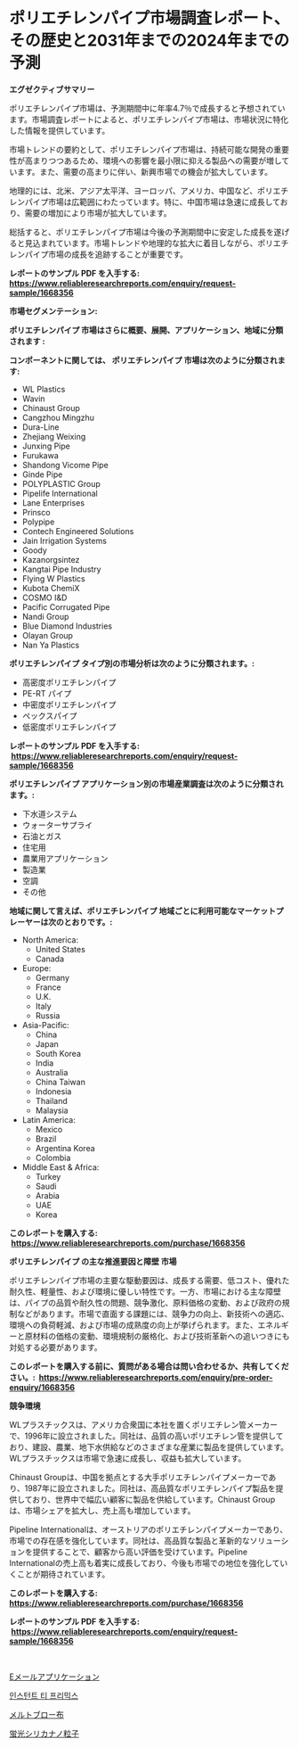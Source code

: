 <p><h1>ポリエチレンパイプ市場調査レポート、その歴史と2031年までの2024年までの予測</h1></p><p><strong>エグゼクティブサマリー</strong></p>
<p><p>ポリエチレンパイプ市場は、予測期間中に年率4.7％で成長すると予想されています。市場調査レポートによると、ポリエチレンパイプ市場は、市場状況に特化した情報を提供しています。</p><p>市場トレンドの要約として、ポリエチレンパイプ市場は、持続可能な開発の重要性が高まりつつあるため、環境への影響を最小限に抑える製品への需要が増しています。また、需要の高まりに伴い、新興市場での機会が拡大しています。</p><p>地理的には、北米、アジア太平洋、ヨーロッパ、アメリカ、中国など、ポリエチレンパイプ市場は広範囲にわたっています。特に、中国市場は急速に成長しており、需要の増加により市場が拡大しています。</p><p>総括すると、ポリエチレンパイプ市場は今後の予測期間中に安定した成長を遂げると見込まれています。市場トレンドや地理的な拡大に着目しながら、ポリエチレンパイプ市場の成長を追跡することが重要です。</p></p>
<p><strong>レポートのサンプル PDF を入手する: <a href="https://www.reliableresearchreports.com/enquiry/request-sample/1668356">https://www.reliableresearchreports.com/enquiry/request-sample/1668356</a></strong></p>
<p><strong>市場セグメンテーション:</strong></p>
<p><strong> ポリエチレンパイプ 市場はさらに概要、展開、アプリケーション、地域に分類されます :</strong></p>
<p><strong>コンポーネントに関しては、 ポリエチレンパイプ 市場は次のように分類されます: &nbsp;</strong></p>
<p><ul><li>WL Plastics</li><li>Wavin</li><li>Chinaust Group</li><li>Cangzhou Mingzhu</li><li>Dura-Line</li><li>Zhejiang Weixing</li><li>Junxing Pipe</li><li>Furukawa</li><li>Shandong Vicome Pipe</li><li>Ginde Pipe</li><li>POLYPLASTIC Group</li><li>Pipelife International</li><li>Lane Enterprises</li><li>Prinsco</li><li>Polypipe</li><li>Contech Engineered Solutions</li><li>Jain Irrigation Systems</li><li>Goody</li><li>Kazanorgsintez</li><li>Kangtai Pipe Industry</li><li>Flying W Plastics</li><li>Kubota ChemiX</li><li>COSMO I&D</li><li>Pacific Corrugated Pipe</li><li>Nandi Group</li><li>Blue Diamond Industries</li><li>Olayan Group</li><li>Nan Ya Plastics</li></ul></p>
<p><strong> ポリエチレンパイプ タイプ別の市場分析は次のように分類されます。:</strong></p>
<p><ul><li>高密度ポリエチレンパイプ</li><li>PE-RT パイプ</li><li>中密度ポリエチレンパイプ</li><li>ペックスパイプ</li><li>低密度ポリエチレンパイプ</li></ul></p>
<p><strong>レポートのサンプル PDF を入手する: &nbsp;<a href="https://www.reliableresearchreports.com/enquiry/request-sample/1668356">https://www.reliableresearchreports.com/enquiry/request-sample/1668356</a></strong></p>
<p><strong> ポリエチレンパイプ アプリケーション別の市場産業調査は次のように分類されます。:</strong></p>
<p><ul><li>下水道システム</li><li>ウォーターサプライ</li><li>石油とガス</li><li>住宅用</li><li>農業用アプリケーション</li><li>製造業</li><li>空調</li><li>その他</li></ul></p>
<p><strong>地域に関して言えば、ポリエチレンパイプ 地域ごとに利用可能なマーケットプレーヤーは次のとおりです。:</strong></p>
<p><ul>
    <li>
        North America:
        <ul>
            <li>United States</li>
            <li>Canada</li>
        </ul>
    </li>
    <li>
        Europe:
        <ul>
            <li>Germany</li>
            <li>France</li>
            <li>U.K.</li>
            <li>Italy</li>
            <li>Russia</li>
        </ul>
    </li>
    <li>
        Asia-Pacific:
        <ul>
            <li>China</li>
            <li>Japan</li>
            <li>South Korea</li>
            <li>India</li>
            <li>Australia</li>
            <li>China Taiwan</li>
            <li>Indonesia</li>
            <li>Thailand</li>
            <li>Malaysia</li>
        </ul>
    </li>
    <li>
        Latin America:
        <ul>
            <li>Mexico</li>
            <li>Brazil</li>
            <li>Argentina Korea</li>
            <li>Colombia</li>
        </ul>
    </li>
    <li>
        Middle East & Africa:
        <ul>
            <li>Turkey</li>
            <li>Saudi</li>
            <li>Arabia</li>
            <li>UAE</li>
            <li>Korea</li>
        </ul>
    </li>
    </ul></p>
<p><strong>このレポートを購入する: &nbsp;<a href="https://www.reliableresearchreports.com/purchase/1668356">https://www.reliableresearchreports.com/purchase/1668356</a></strong></p>
<p><strong>ポリエチレンパイプ の主な推進要因と障壁 市場</strong></p>
<p><p>ポリエチレンパイプ市場の主要な駆動要因は、成長する需要、低コスト、優れた耐久性、軽量性、および環境に優しい特性です。一方、市場における主な障壁は、パイプの品質や耐久性の問題、競争激化、原料価格の変動、および政府の規制などがあります。市場で直面する課題には、競争力の向上、新技術への適応、環境への負荷軽減、および市場の成熟度の向上が挙げられます。また、エネルギーと原材料の価格の変動、環境規制の厳格化、および技術革新への追いつきにも対処する必要があります。</p></p>
<p><strong>このレポートを購入する前に、質問がある場合は問い合わせるか、共有してください。:&nbsp; <a href="https://www.reliableresearchreports.com/enquiry/pre-order-enquiry/1668356">https://www.reliableresearchreports.com/enquiry/pre-order-enquiry/1668356</a></strong></p>
<p><strong>競争環境</strong></p>
<p><p>WLプラスチックスは、アメリカ合衆国に本社を置くポリエチレン管メーカーで、1996年に設立されました。同社は、品質の高いポリエチレン管を提供しており、建設、農業、地下水供給などのさまざまな産業に製品を提供しています。WLプラスチックスは市場で急速に成長し、収益も拡大しています。</p><p>Chinaust Groupは、中国を拠点とする大手ポリエチレンパイプメーカーであり、1987年に設立されました。同社は、高品質なポリエチレンパイプ製品を提供しており、世界中で幅広い顧客に製品を供給しています。Chinaust Groupは、市場シェアを拡大し、売上高も増加しています。</p><p>Pipeline Internationalは、オーストリアのポリエチレンパイプメーカーであり、市場での存在感を強化しています。同社は、高品質な製品と革新的なソリューションを提供することで、顧客から高い評価を受けています。Pipeline Internationalの売上高も着実に成長しており、今後も市場での地位を強化していくことが期待されています。</p></p>
<p><strong>このレポートを購入する: &nbsp; <a href="https://www.reliableresearchreports.com/purchase/1668356">https://www.reliableresearchreports.com/purchase/1668356</a></strong></p>
<p><strong>レポートのサンプル PDF を入手する: &nbsp;<a href="https://www.reliableresearchreports.com/enquiry/request-sample/1668356">https://www.reliableresearchreports.com/enquiry/request-sample/1668356</a></strong><strong></strong></p>
<p>&nbsp;</p>
<p><p><a href="https://medium.com/@isabeleterson7845/email-application-market-%E6%88%90%E5%8A%9F%E3%81%99%E3%82%8B%E3%83%93%E3%82%B8%E3%83%8D%E3%82%B9%E6%88%A6%E7%95%A5%E3%81%AE%E9%8D%B52031%E5%B9%B4%E3%81%BE%E3%81%A7%E3%81%AE%E4%BA%88%E6%B8%AC-43bb749dcf15">Eメールアプリケーション</a></p><p><a href="https://medium.com/@munchkin678568/%EC%A6%89%EC%84%9D-%EC%B0%A8-%ED%94%84%EB%A6%AC%EB%AF%B9%EC%8A%A4-%EC%8B%9C%EC%9E%A5-2031%EB%85%84%EA%B9%8C%EC%A7%80%EC%9D%98-%ED%8A%B8%EB%A0%8C%EB%93%9C-%EC%98%88%EC%B8%A1-%EB%B0%8F-%EA%B2%BD%EC%9F%81-%EB%B6%84%EC%84%9D-6da7b39fa1e0">인스턴트 티 프리믹스</a></p><p><a href="https://medium.com/@chrispcreem58/%E3%83%A1%E3%83%AB%E3%83%88%E3%83%96%E3%83%AD%E3%83%BC%E3%82%AF%E3%83%AD%E3%82%B9%E5%B8%82%E5%A0%B4%E3%81%AE%E8%A6%8F%E6%A8%A1-cagr-%E3%83%88%E3%83%AC%E3%83%B3%E3%83%892024%E5%B9%B4%E3%81%8B%E3%82%892030%E5%B9%B4%E3%81%BE%E3%81%A7-a04f1f33c5aa">メルトブロー布</a></p><p><a href="https://github.com/one-cool-chick/Market-Research-Report-List-1/blob/main/206701415391.md">蛍光シリカナノ粒子</a></p></p>